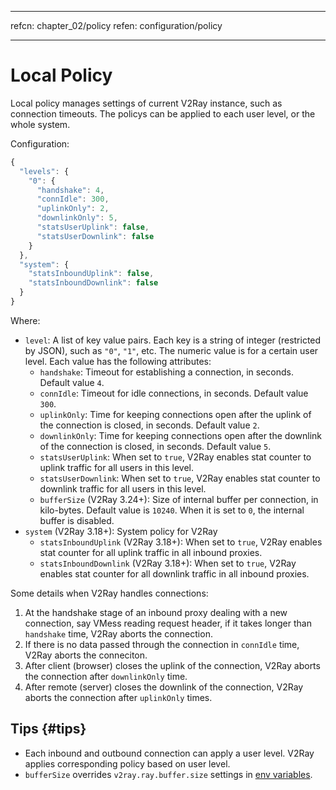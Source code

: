* * *

refcn: chapter_02/policy refen: configuration/policy

* * *

# Local Policy

Local policy manages settings of current V2Ray instance, such as connection timeouts. The policys can be applied to each user level, or the whole system.

Configuration:

```javascript
{
  "levels": {
    "0": {
      "handshake": 4,
      "connIdle": 300,
      "uplinkOnly": 2,
      "downlinkOnly": 5,
      "statsUserUplink": false,
      "statsUserDownlink": false
    }
  },
  "system": {
    "statsInboundUplink": false,
    "statsInboundDownlink": false
  }
}
```

Where:

* `level`: A list of key value pairs. Each key is a string of integer (restricted by JSON), such as `"0"`, `"1"`, etc. The numeric value is for a certain user level. Each value has the following attributes: 
  * `handshake`: Timeout for establishing a connection, in seconds. Default value `4`.
  * `connIdle`: Timeout for idle connections, in seconds. Default value `300`.
  * `uplinkOnly`: Time for keeping connections open after the uplink of the connection is closed, in seconds. Default value `2`.
  * `downlinkOnly`: Time for keeping connections open after the downlink of the connection is closed, in seconds. Default value `5`.
  * `statsUserUplink`: When set to `true`, V2Ray enables stat counter to uplink traffic for all users in this level.
  * `statsUserDownlink`: When set to `true`, V2Ray enables stat counter to downlink traffic for all users in this level.
  * `bufferSize` (V2Ray 3.24+): Size of internal buffer per connection, in kilo-bytes. Default value is `10240`. When it is set to `0`, the internal buffer is disabled.
* `system` (V2Ray 3.18+): System policy for V2Ray 
  * `statsInboundUplink` (V2Ray 3.18+): When set to `true`, V2Ray enables stat counter for all uplink traffic in all inbound proxies.
  * `statsInboundDownlink` (V2Ray 3.18+): When set to `true`, V2Ray enables stat counter for all downlink traffic in all inbound proxies.

Some details when V2Ray handles connections:

1. At the handshake stage of an inbound proxy dealing with a new connection, say VMess reading request header, if it takes longer than `handshake` time, V2Ray aborts the connection.
2. If there is no data passed through the connection in `connIdle` time, V2Ray aborts the conneciton.
3. After client (browser) closes the uplink of the connection, V2Ray aborts the connection after `downlinkOnly` time.
4. After remote (server) closes the downlink of the connection, V2Ray aborts the connection after `uplinkOnly` times.

## Tips {#tips}

* Each inbound and outbound connection can apply a user level. V2Ray applies corresponding policy based on user level.
* `bufferSize` overrides `v2ray.ray.buffer.size` settings in [env variables](env.md#cache-size-per-connection).